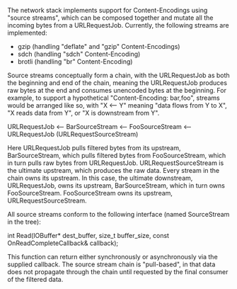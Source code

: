 The network stack implements support for Content-Encodings using
"source streams", which can be composed together and mutate all the incoming
bytes from a URLRequestJob. Currently, the following streams are implemented:

* gzip (handling "deflate" and "gzip" Content-Encodings)
* sdch (handling "sdch" Content-Encoding)
* brotli (handling "br" Content-Encoding)

Source streams conceptually form a chain, with the URLRequestJob as both the
beginning and end of the chain, meaning the URLRequestJob produces raw bytes at
the end and consumes unencoded bytes at the beginning. For example, to support a
hypothetical "Content-Encoding: bar,foo", streams would be arranged like so,
with "X <-- Y" meaning "data flows from Y to X", "X reads data from Y", or
"X is downstream from Y".

  URLRequestJob <-- BarSourceStream <-- FooSourceStream <-- URLRequestJob
                                                       (URLRequestSourceStream)

Here URLRequestJob pulls filtered bytes from its upstream, BarSourceStream,
which pulls filtered bytes from FooSourceStream, which in turn pulls raw bytes
from URLRequestJob. URLRequestSourceStream is the ultimate upstream, which
produces the raw data. Every stream in the chain owns its upstream. In this
case, the ultimate downstream, URLRequestJob, owns its upstream,
BarSourceStream, which in turn owns FooSourceStream. FooSourceStream owns its
upstream, URLRequestSourceStream.

All source streams conform to the following interface (named SourceStream in the
tree):

  int Read(IOBuffer* dest_buffer, size_t buffer_size,
           const OnReadCompleteCallback& callback);

This function can return either synchronously or asynchronously via the supplied
callback. The source stream chain is "pull-based", in that data does not
propagate through the chain until requested by the final consumer of the
filtered data.
